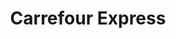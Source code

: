 ---
title: "Carrefour Express"
url: /ciudad-autonoma-de-buenos-aires/carrefour-express-avenida-independencia-2/
shop: comodidad
---